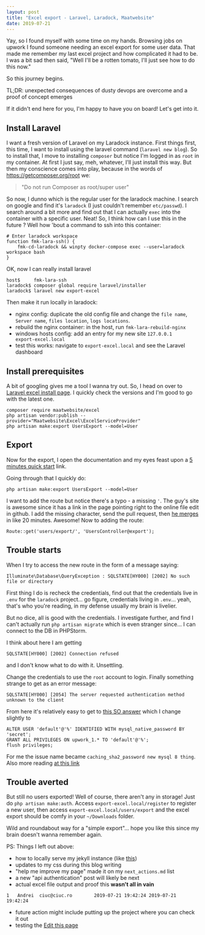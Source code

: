 ```yaml
---
layout: post
title: "Excel export - Laravel, Laradock, Maatwebsite"
date: 2019-07-21
---
```


Yay, so I found myself with some time on my hands. Browsing jobs on upwork I found someone needing an excel export for some user data. That made me remember my last excel project and how complicated it had to be. I was a bit sad then said, "Well I'll be a rotten tomato, I'll just see how to do this now."

So this journey begins.

TL;DR: unexpected consequences of dusty devops are overcome and a proof of concept emerges

If it didn't end here for you, I'm happy to have you on board! Let's get into it.

## Install Laravel
I want a fresh version of Laravel on my Laradock instance. First things first, this time, I want to install using the laravel command (`laravel new blog`). So to install that, I move to installing `composer` but notice I'm logged in as `root` in my container. At first I just say, meh, whatever, I'll just install this way. But then my conscience comes into play, because in the words of <a href="https://getcomposer.org/root">https://getcomposer.org/root</a> we:

> "Do not run Composer as root/super user"

So now, I dunno which is the regular user for the laradock machine. I search on google and find it's `laradock` (I just couldn't remember `etc/passwd`). I search around a bit more and find out that I can actually `exec` into the container with a specific user. Neat! So, I think how can I use this in the future ? Well how 'bout a command to ssh into this container:

```
# Enter laradock workspace
function fmk-lara-ssh() {
	fmk-cd-laradock && winpty docker-compose exec --user=laradock workspace bash
}
```

OK, now I can really install laravel 

```
host$     fmk-lara-ssh
laradock$ composer global require laravel/installer
laradock$ laravel new export-excel
```

Then make it run locally in laradock:
* nginx config: duplicate the old config file and change the `file name`, `Server name`, `files location`, `logs locations`.
* rebuild the nginx container: in the host, run `fmk-lara-rebuild-nginx`
* windows hosts config: add an entry for my new site `127.0.0.1		export-excel.local`
* test this works: navigate to `export-excel.local` and see the Laravel dashboard

## Install prerequisites
A bit of googling gives me a tool I wanna try out. So, I head on over to <a href="https://docs.laravel-excel.com/3.1/getting-started/installation.html">Laravel excel install page</a>. 
I quickly check the versions and I'm good to go with the latest one.

```
composer require maatwebsite/excel
php artisan vendor:publish --provider="Maatwebsite\Excel\ExcelServiceProvider"
php artisan make:export UsersExport --model=User
```

## Export
Now for the export, I open the documentation and my eyes feast upon a 
<a href="https://docs.laravel-excel.com/3.1/exports/">5 minutes quick start</a> 
link.

Going through that I quickly do:
```
php artisan make:export UsersExport --model=User
```

I want to add the route but notice there's a typo - a missing `'`. The guy's 
site is awesome since it has a link in the page pointing right to the online
file edit in github. I add the missing character, send the pull request,
then <a href="https://github.com/Maatwebsite/laravel-excel-docs/pull/76">
he merges</a> in like 20 minutes. Awesome! Now to adding the route:
```
Route::get('users/export/', 'UsersController@export');
```

## Trouble starts
When I try to access the new route in the form of a message saying:
```
Illuminate\Database\QueryException : SQLSTATE[HY000] [2002] No such file or directory
```
First thing I do is recheck the credentials, find out that the credentials 
live in `.env` for the `laradock` project... go figure, credentials living in
`.env`... yeah, that's who you're reading, in my defense usually my brain is 
livelier.

But no dice, all is good with the credentials. I investigate further, and find I 
can't actually run `php artisan migrate` which is even stranger since... I can
connect to the DB in PHPStorm.

I think about here I am getting
```
SQLSTATE[HY000] [2002] Connection refused
```
and I don't know what to do with it. Unsettling.

Change the credentials to use the `root` account to login. Finally something 
strange to get as an error message:
```
SQLSTATE[HY000] [2054] The server requested authentication method unknown to the client
```

From here it's relatively easy to get to <a href="https://stackoverflow.com/a/53881212/1486950">this SO answer</a>
which I change slightly to 
```
ALTER USER 'default'@'%' IDENTIFIED WITH mysql_native_password BY 'secret';
GRANT ALL PRIVILEGES ON upwork_1.* TO 'default'@'%';
flush privileges;
```
For me the issue name became `caching_sha2_password new mysql 8 thing`. Also more reading
<a href="https://mysqlserverteam.com/upgrading-to-mysql-8-0-default-authentication-plugin-considerations">at this link</a>

## Trouble averted
But still no users exported! Well of course, there aren't any in storage! Just do
`php artisan make:auth`. Access `export-excel.local/register` to register a new 
user, then access `export-excel.local/users/export` and the excel export should
be comfy in your `~/Downloads` folder.

Wild and roundabout way for a "simple export"... hope you like this since my brain
doesn't wanna remember again. 

PS: Things I left out above:
* how to locally serve my jekyll instance (like <a href="https://github.com/BretFisher/jekyll-serve">this</a>)
* updates to my css during this blog writing
* "help me improve my page" made it on my `next_actions.md` list
* a new "api authentication" post will likely be next
* actual excel file output and proof this <strong>wasn't all in vain</strong>
```
1	Andrei	ciuc@ciuc.ro		2019-07-21 19:42:24	2019-07-21 19:42:24	
```
* future action might include putting up the project where you can check it out
* testing the <a href="{{site.github.repository_url}}/edit/master/{{page.path}}">Edit this page</a>
